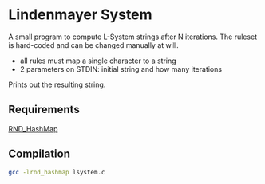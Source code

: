 # Lindenmayer System

A small program to compute L-System strings after N iterations. The ruleset is hard-coded and can be changed manually at will.

- all rules must map a single character to a string
- 2 parameters on STDIN: initial string and how many iterations

Prints out the resulting string.

## Requirements

[RND\_HashMap](https://github.com/randoragon/randoutils/tree/master/c-libs/hashmap)

## Compilation

```sh
gcc -lrnd_hashmap lsystem.c
```
